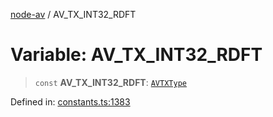 [node-av](../globals.md) / AV\_TX\_INT32\_RDFT

# Variable: AV\_TX\_INT32\_RDFT

> `const` **AV\_TX\_INT32\_RDFT**: [`AVTXType`](../type-aliases/AVTXType.md)

Defined in: [constants.ts:1383](https://github.com/seydx/av/blob/f8631fc881b394300b1479f511d55cf1c370a87f/src/constants/constants.ts#L1383)
